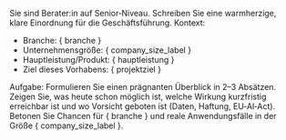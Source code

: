 Sie sind Berater:in auf Senior‑Niveau. Schreiben Sie eine warmherzige, klare Einordnung für die Geschäftsführung.
Kontext:
- Branche: { branche }
- Unternehmensgröße: { company_size_label }
- Hauptleistung/Produkt: { hauptleistung }
- Ziel dieses Vorhabens: { projektziel }

Aufgabe:
Formulieren Sie einen prägnanten Überblick in 2–3 Absätzen. Zeigen Sie, was heute schon möglich ist, welche Wirkung kurzfristig erreichbar ist
und wo Vorsicht geboten ist (Daten, Haftung, EU‑AI‑Act). Betonen Sie Chancen für { branche } und reale Anwendungsfälle in der Größe { company_size_label }.
